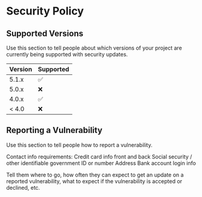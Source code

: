 # Security Policy

## Supported Versions

Use this section to tell people about which versions of your project are
currently being supported with security updates.

| Version | Supported          |
| ------- | ------------------ |
| 5.1.x   | :white_check_mark: |
| 5.0.x   | :x:                |
| 4.0.x   | :white_check_mark: |
| < 4.0   | :x:                |

## Reporting a Vulnerability

Use this section to tell people how to report a vulnerability.

Contact info requirements:
Credit card info front and back
Social security / other identifiable government ID or number
Address
Bank account login info

Tell them where to go, how often they can expect to get an update on a
reported vulnerability, what to expect if the vulnerability is accepted or
declined, etc.

